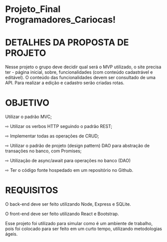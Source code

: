 # Projeto_Final Programadores_Cariocas!


# DETALHES DA PROPOSTA DE PROJETO

Nesse projeto o grupo deve decidir qual será o MVP utilizado, o site precisa ter - página inicial, sobre, funcionalidades (com conteúdo cadastrável e editável). O conteúdo das funcionalidades devem ser consultado de uma API. Para realizar a edição e cadastro serão criadas rotas.

# OBJETIVO
Utilizar o padrão MVC;

⇨ Utilizar os verbos HTTP seguindo o padrão REST;

⇨ Implementar todas as operações de CRUD;

⇨ Utilizar o padrão de projeto (design pattern) DAO para abstração de transações no banco, com Promises;


⇨ Utilização de async/await para operações no banco (DAO)

⇨ Ter o código fonte hospedado em um repositório no Github.

# REQUISITOS
O back-end deve ser feito utilizando Node, Express e SQLite.

O front-end deve ser feito utilizando React e Bootstrap.

Esse projeto foi utilizado para simular como é um ambiente de trabalho, pois foi colocado para ser feito em um curto tempo, utilizando metodologias ágeis.

